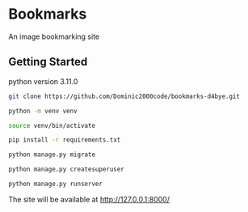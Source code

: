 # Bookmarks

An image bookmarking site

## Getting Started

python version 3.11.0

```bash
git clone https://github.com/Dominic2000code/bookmarks-d4bye.git

python -m venv venv

source venv/bin/activate

pip install -r requirements.txt

python manage.py migrate

python manage.py createsuperuser

python manage.py runserver
```

The site will be available at <http://127.0.0.1:8000/>
